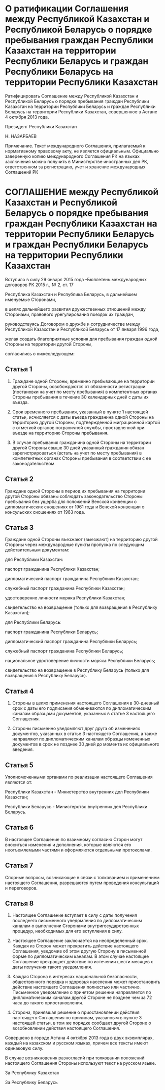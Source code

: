 # О ратификации Соглашения между Республикой Казахстан и Республикой Беларусь о порядке пребывания граждан Республики Казахстан на территории Республики Беларусь и граждан Республики Беларусь на территории Республики Казахстан

Ратифицировать Соглашение между Республикой Казахстан и Республикой Беларусь о порядке пребывания граждан Республики Казахстан на территории Республики Беларусь и граждан Республики Беларусь на территории Республики Казахстан, совершенное в Астане 4 октября 2013 года.

Президент Республики Казахстан

Н. НАЗАРБАЕВ

Примечание. Текст международного Соглашения, прилагаемый к нормативному правовому акту, не является официальным. Официально заверенную копию международного Соглашения РК на языках заключения можно получить в Министерстве иностранных дел РК, ответственном за регистрацию, учет и хранение международных Соглашений РК

# СОГЛАШЕНИЕ между Республикой Казахстан и Республикой Беларусь о порядке пребывания граждан Республики Казахстан на территории Республики Беларусь и граждан Республики Беларусь на территории Республики Казахстан

Вступило в силу 29 января 2015 года -Бюллетень международных договоров РК 2015 г., № 2, ст. 17

Республика Казахстан и Республика Беларусь, в дальнейшем именуемые Сторонами,

в целях дальнейшего развития дружественных отношений между Сторонами, правового урегулирования поездок их граждан,

руководствуясь Договором о дружбе и сотрудничестве между Республикой Казахстан и Республикой Беларусь от 17 января 1996 года,

желая создать благоприятные условия для пребывания граждан одной Стороны на территории другой Стороны,

согласились о нижеследующем:

## Статья 1

1. Граждане одной Стороны, временно пребывающие на территории другой Стороны, освобождаются от обязанности регистрации (постановки на учет по месту пребывания) в компетентных органах Стороны пребывания в течение 30 календарных дней с даты их въезда.

2. Срок временного пребывания, указанный в пункте 1 настоящей статьи, исчисляется с даты въезда гражданина одной Стороны на территорию другой Стороны, подтвержденной миграционной картой с отметкой органов пограничной службы, проставленной при въезде на территорию Стороны пребывания.

3. В случае пребывания гражданина одной Стороны на территории другой Стороны свыше 30 дней указанный гражданин обязан зарегистрироваться (встать на учет по месту пребывания) в компетентных органах Стороны пребывания в соответствии с ее законодательством.

## Статья 2

Граждане одной Стороны в период их пребывания на территории другой Стороны обязаны соблюдать законодательство Стороны пребывания без ущерба для положений Венской конвенции о дипломатических сношениях от 1961 года и Венской конвенции о консульских сношениях от 1963 года.

## Статья 3

Граждане одной Стороны въезжают (выезжают) на территорию другой Стороны через международные пункты пропуска по следующим действительным документам:

для Республики Казахстан:

паспорт гражданина Республики Казахстан;

дипломатический паспорт гражданина Республики Казахстан;

служебный паспорт гражданина Республики Казахстан;

удостоверение личности моряка Республики Казахстан;

свидетельство на возвращение (только для возвращения в Республику Казахстан);

для Республики Беларусь:

паспорт гражданина Республики Беларусь;

дипломатический паспорт гражданина Республики Беларусь;

служебный паспорт гражданина Республики Беларусь;

национальное удостоверение личности моряка Республики Беларусь;

свидетельство на возвращение в Республику Беларусь (только для возвращения в Республику Беларусь).

## Статья 4

1. Стороны в целях применения настоящего Соглашения в 30-дневный срок с даты его подписания обмениваются по дипломатическим каналам образцами документов, указанных в статье 3 настоящего Соглашения.

2. Стороны письменно уведомляют друг друга об изменениях документов, указанных в статье 3 настоящего Соглашения, а также направляют по дипломатическим каналам образцы измененных документов в срок не позднее 30 дней до момента их официального введения.

## Статья 5

Уполномоченными органами по реализации настоящего Соглашения являются от:

Республики Казахстан - Министерство внутренних дел Республики Казахстан;

Республики Беларусь - Министерство внутренних дел Республики Беларусь.

## Статья 6

В настоящее Соглашение по взаимному согласию Сторон могут вноситься изменения и дополнения, которые являются его неотъемлемыми частями и оформляются отдельными протоколами.

## Статья 7

Спорные вопросы, возникающие в связи с толкованием и применением настоящего Соглашения, разрешаются путем проведения консультаций и переговоров.

## Статья 8

1. Настоящее Соглашение вступает в силу с даты получения последнего письменного уведомления по дипломатическим каналам о выполнении Сторонами внутригосударственных процедур, необходимых для его вступления в силу.

2. Настоящее Соглашение заключается на неопределенный срок. Каждая из Сторон может прекратить действие настоящего Соглашения, уведомив об этом другую Сторону в письменной форме по дипломатическим каналам. В этом случае настоящее Соглашение прекращает действие по истечении шести месяцев с даты получения такого уведомления.

3. Каждая Сторона в интересах национальной безопасности, общественного порядка и здоровья населения может приостановить действие настоящего Соглашения полностью или частично. Письменное уведомление о принятом решении направляется по дипломатическим каналам другой Стороне не позднее чем за 72 часа до такого приостановления.

4. Сторона, принявшая решение о приостановлении действия настоящего Соглашения по причинам, указанным в пункте 3 настоящей статьи, в том же порядке сообщает другой Стороне о возобновлении действия настоящего Соглашения.

Совершено в городе Астана 4 октября 2013 года в двух экземплярах, каждый на казахском и русском языках, причем все тексты имеют одинаковую силу.

В случае возникновения разногласий при толковании положений настоящего Соглашения Стороны используют текст на русском языке.

За Республику Казахстан

За Республику Беларусь

